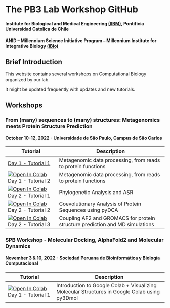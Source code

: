 # The PB3 Lab Workshop GitHub
#### Institute for Biological and Medical Engineering [(IIBM)](http://iibm.uc.cl), Pontificia Universidad Catolica de Chile
#### ANID – Millennium Science Initiative Program – Millennium Institute for Integrative Biology [(iBio)](http://ibio.cl)

## Brief Introduction

This website contains several workshops on Computational Biology organized by our lab.

It might be updated frequently with updates and new  tutorials.

## Workshops

### From (many) sequences to (many) structures: Metagenomics meets Protein Structure Prediction
#### October 10-12, 2022 - Universidade de São Paulo, Campus de São Carlos

| Tutorial | Description                           |
|--------|-------------------------------------------------------------------------------------|
| [Day 1 - Tutorial 1](https://raw.githubusercontent.com/pb3lab/workshops/main/tutorials/saocarlos2022/D1_tutorial01.txt) | Metagenomic data processing, from reads to protein functions |
| [![Open In Colab](https://colab.research.google.com/assets/colab-badge.svg)](https://colab.research.google.com/github/pb3lab/workshops/blob/main/tutorials/saocarlos2022/D1_tutorial02.ipynb) Day 1 - Tutorial 2  | Metagenomic data processing, from reads to protein functions |
| [![Open In Colab](https://colab.research.google.com/assets/colab-badge.svg)](https://colab.research.google.com/github/pb3lab/workshops/blob/main/tutorials/saocarlos2022/D2_tutorial01.ipynb) Day 2 - Tutorial 1  | Phylogenetic Analysis and ASR                           |
| [![Open In Colab](https://colab.research.google.com/assets/colab-badge.svg)](https://colab.research.google.com/github/pb3lab/workshops/blob/main/tutorials/saocarlos2022/D2_tutorial02.ipynb) Day 2 - Tutorial 2 | Coevolutionary Analysis of Protein Sequences using pyDCA                            |
| [![Open In Colab](https://colab.research.google.com/assets/colab-badge.svg)](https://colab.research.google.com/github/pb3lab/workshops/blob/main/tutorials/saocarlos2022/D2_tutorial03.ipynb) Day 2 - Tutorial 3 | Coupling AF2 and GROMACS for protein structure prediction and MD simulations                            |

### SPB Workshop - Molecular Docking, AlphaFold2 and Molecular Dynamics
#### November 3 & 10, 2022 - Sociedad Peruana de Bioinformática y Biología Computacional

| Tutorial | Description                           |
|--------|-------------------------------------------------------------------------------------|
| [![Open In Colab](https://colab.research.google.com/assets/colab-badge.svg)](https://colab.research.google.com/github/pb3lab/workshops/blob/main/tutorials/spb2022/D1_Tutorial1.ipynb) Day 1 - Tutorial 1  | Introduction to Google Colab + Visualizing Molecular Structures in Google Colab using py3Dmol |
